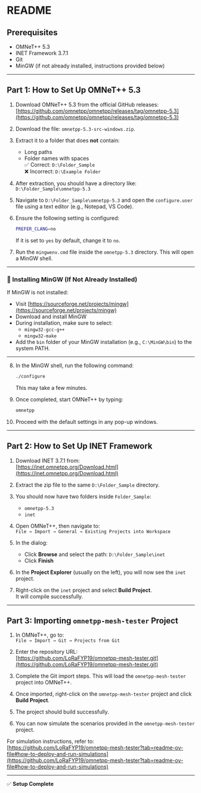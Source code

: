 # README

## Prerequisites

- OMNeT++ 5.3
- INET Framework 3.7.1
- Git
- MinGW (if not already installed, instructions provided below)

---

## Part 1: How to Set Up OMNeT++ 5.3

1. Download OMNeT++ 5.3 from the official GitHub releases:  
   [https://github.com/omnetpp/omnetpp/releases/tag/omnetpp-5.3](https://github.com/omnetpp/omnetpp/releases/tag/omnetpp-5.3)

2. Download the file: `omnetpp-5.3-src-windows.zip`.

3. Extract it to a folder that does **not** contain:
   - Long paths
   - Folder names with spaces  
   ✅ Correct: `D:\Folder_Sample`  
   ❌ Incorrect: `D:\Example Folder`

4. After extraction, you should have a directory like:  
   `D:\Folder_Sample\omnetpp-5.3`

5. Navigate to `D:\Folder_Sample\omnetpp-5.3` and open the `configure.user` file using a text editor (e.g., Notepad, VS Code).

6. Ensure the following setting is configured:
   ```bash
   PREFER_CLANG=no
   ```
   If it is set to `yes` by default, change it to `no`.

7. Run the `mingwenv.cmd` file inside the `omnetpp-5.3` directory. This will open a MinGW shell.

---

### 📌 Installing MinGW (If Not Already Installed)
If MinGW is not installed:
- Visit [https://sourceforge.net/projects/mingw](https://sourceforge.net/projects/mingw)
- Download and install MinGW
- During installation, make sure to select:
  - `mingw32-gcc-g++`
  - `mingw32-make`
- Add the `bin` folder of your MinGW installation (e.g., `C:\MinGW\bin`) to the system PATH.

---

8. In the MinGW shell, run the following command:
   ```bash
   ./configure
   ```
   This may take a few minutes.

9. Once completed, start OMNeT++ by typing:
   ```bash
   omnetpp
   ```
10. Proceed with the default settings in any pop-up windows.

---

## Part 2: How to Set Up INET Framework

1. Download INET 3.7.1 from:  
   [https://inet.omnetpp.org/Download.html](https://inet.omnetpp.org/Download.html)

2. Extract the zip file to the same `D:\Folder_Sample` directory.

3. You should now have two folders inside `Folder_Sample`:  
   - `omnetpp-5.3`  
   - `inet`

4. Open OMNeT++, then navigate to:  
   `File → Import → General → Existing Projects into Workspace`

5. In the dialog:
   - Click **Browse** and select the path: `D:\Folder_Sample\inet`
   - Click **Finish**

6. In the **Project Explorer** (usually on the left), you will now see the `inet` project.

7. Right-click on the `inet` project and select **Build Project**.  
   It will compile successfully.

---

## Part 3: Importing `omnetpp-mesh-tester` Project

1. In OMNeT++, go to:  
   `File → Import → Git → Projects from Git`

2. Enter the repository URL:  
   [https://github.com/LoRaFYP19/omnetpp-mesh-tester.git](https://github.com/LoRaFYP19/omnetpp-mesh-tester.git)

3. Complete the Git import steps. This will load the `omnetpp-mesh-tester` project into OMNeT++.

4. Once imported, right-click on the `omnetpp-mesh-tester` project and click **Build Project**.

5. The project should build successfully.

6. You can now simulate the scenarios provided in the `omnetpp-mesh-tester` project.

For simulation instructions, refer to:  
[https://github.com/LoRaFYP19/omnetpp-mesh-tester?tab=readme-ov-file#how-to-deploy-and-run-simulations](https://github.com/LoRaFYP19/omnetpp-mesh-tester?tab=readme-ov-file#how-to-deploy-and-run-simulations)

---

✅ **Setup Complete**  
